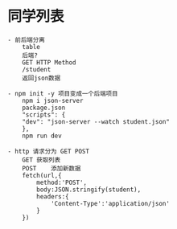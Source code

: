 # 同学列表
    - 前后端分离
        table 
        后端?
        GET HTTP Method
        /student
        返回json数据

    - npm init -y 项目变成一个后端项目
        npm i json-server
        package.json 
        "scripts": {
        "dev": "json-server --watch student.json"
        },
        npm run dev
    
    - http 请求分为 GET POST
        GET 获取列表
        POST    添加新数据
        fetch(url,{
            method:'POST',
            body:JSON.stringify(student),
            headers:{
                'Content-Type':'application/json'
            }
        })